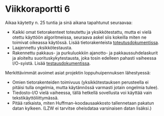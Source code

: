 # Viikkoraportti 6

Aikaa käytetty n. 25 tuntia ja sinä aikana tapahtunut seuraavaa:

* Kaikki omat tietorakenteet toteutettu ja yksikkötestattu, mutta ei vielä otettu käyttöön algoritmeissa, seuraava askel siis kokeilla miten ne toimivat oikeassa käytössä. Lisää tietorakenteista [toteutusdokumentissa](/dokumentaatio/toteutusdokumentti.md).
* Laajennettu yksikkötestausta.
* Rakennettu pakkaus- ja purkuluokkiin ajanotto- ja pakkaussuhdelaskurit ja aloiteltu suorituskykytestausta, joka tosin edelleen pahasti vaiheessa I/O-syistä. Lisää [testausdokumentissa](/dokumentaatio/testaus.md).

Merkittävimmät avoimet asiat projektin loppuhuipennuksen lähestyessä:

* Omien tietorakenteiden toimivuus (yksikkötestauksen perusteella ei pitäisi tulla ongelmia, mutta käytännössä varmasti jotain ongelmia tulee).
* Tiedosto-I/O vielä vaiheessa, tällä hetkellä sovellusta voi käyttää vain tekstikäyttöliittymässä.
* Pitää ratkaista, miten Huffman-koodausaakkosto tallennetaan pakatun datan kylkeen. (LZW ei tarvitse oheisdataa varsinaisen datan lisäksi.)
